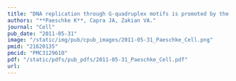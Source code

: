 ```yaml
---
title: "DNA replication through G-quadruplex motifs is promoted by the Saccharomyces cerevisiae Pif1 DNA helicase"
authors: "**Paeschke K**, Capra JA, Zakian VA."
journal: "Cell"
pub_date: "2011-05-31"
image: "/static/img/pub/cpub_images/2011-05-31_Paeschke_Cell.png"
pmid: "21620135"
pmcid: "PMC3129610"
pdf: "/static/pdfs/pub_pdfs/2011-05-31_Paeschke_Cell.pdf"
url: 
---
```

